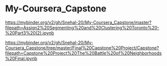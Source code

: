 # My-Coursera_Capstone





https://mybinder.org/v2/gh/Snehal-20/My-Coursera_Capstone/master?filepath=Assign2%20Segmenting%20and%20Clustering%20Toronto%20-%20Part3%20(2).ipynb


https://mybinder.org/v2/gh/Snehal-20/My-Coursera_Capstone/tree/master/Final%20Capstone%20Project/Capstone?filepath=Capstone%20Project%20The%20Battle%20of%20Neighborhoods%20Final.ipynb
